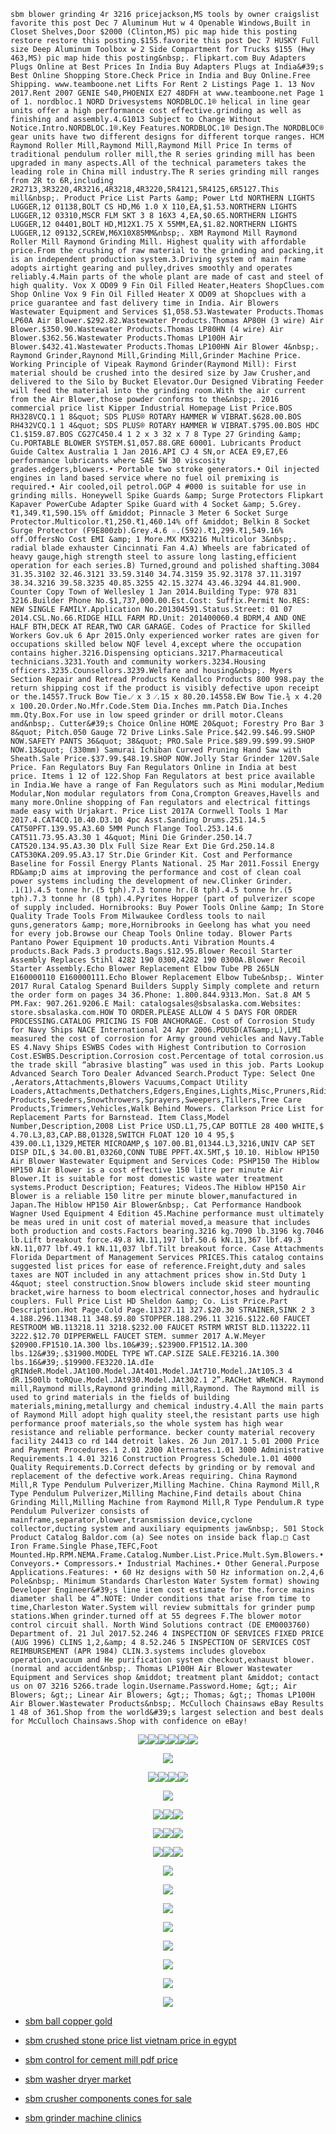 
```
sbm blower grinding 4r 3216 pricejackson,MS tools by owner craigslist favorite this post Dec 7 Aluminum Hut w 4 Openable Windows,Built in Closet Shelves,Door $2000 (Clinton,MS) pic map hide this posting restore restore this posting.$155.favorite this post Dec 7 HUSKY Full size Deep Aluminum Toolbox w 2 Side Compartment for Trucks $155 (Hwy 463,MS) pic map hide this posting&nbsp;. Flipkart.com Buy Adapters Plugs Online at Best Prices In India Buy Adapters Plugs at India&#39;s Best Online Shopping Store.Check Price in India and Buy Online.Free Shipping. www.teamboone.net Lifts For Rent 2 Listings Page 1. 13 Nov 2017.Rent 2007 GENIE S40,PHOENIX E27 48DFH at www.teamboone.net Page 1 of 1. nordbloc.1 NORD Drivesystems NORDBLOC.1® helical in line gear units offer a high performance cost effective.grinding as well as finishing and assembly.4.G1013 Subject to Change Without Notice.Intro.NORDBLOC.1®.Key Features.NORDBLOC.1® Design.The NORDBLOC® gear units have two different designs for different torque ranges. HCM Raymond Roller Mill,Raymond Mill,Raymond Mill Price In terms of traditional pendulum roller mill,the R series grinding mill has been upgraded in many aspects.All of the technical parameters takes the leading role in China mill industry.The R series grinding mill ranges from 2R to 6R,including 2R2713,3R3220,4R3216,4R3218,4R3220,5R4121,5R4125,6R5127.This mill&nbsp;. Product Price List Parts &amp; Power Ltd NORTHERN LIGHTS LUGGER,12 01138,BOLT CS HD,M6 1.0 X 110,EA,$1.53.NORTHERN LIGHTS LUGGER,12 03310,MSCR FLM SKT 3 8 16X3 4,EA,$0.65.NORTHERN LIGHTS LUGGER,12 04401,BOLT HD,M12X1.75 X 55MM,EA,$1.82.NORTHERN LIGHTS LUGGER,12 09132,SCREW,M6X10X85MM&nbsp;. XBM Raymond Mill Raymond Roller Mill Raymond Grinding Mill. Highest quality with affordable price.From the crushing of raw material to the grinding and packing,it is an independent production system.3.Driving system of main frame adopts airtight gearing and pulley,drives smoothly and operates reliably.4.Main parts of the whole plant are made of cast and steel of high quality. Vox X OD09 9 Fin Oil Filled Heater,Heaters ShopClues.com Shop Online Vox 9 Fin Oil Filled Heater X OD09 at Shopclues with a price guarantee and fast delivery time in India. Air Blowers Wastewater Equipment and Services $1,058.53.Wastewater Products.Thomas LP60A Air Blower.$292.82.Wastewater Products.Thomas AP80H (3 wire) Air Blower.$350.90.Wastewater Products.Thomas LP80HN (4 wire) Air Blower.$362.56.Wastewater Products.Thomas LP100H Air Blower.$432.41.Wastewater Products.Thomas LP100HN Air Blower 4&nbsp;. Raymond Grinder,Raynond Mill,Grinding Mill,Grinder Machine Price. Working Principle of Vipeak Raymond Grinder(Raymond Mill): First material should be crushed into the desired size by Jaw Crusher,and delivered to the Silo by Bucket Elevator.Our Designed Vibrating Feeder will feed the material into the grinding room.With the air current from the Air Blower,those powder conforms to the&nbsp;. 2016 commercial price list Kipper Industrial Homepage List Price.BOS RH328VCQ.1 1 8&quot; SDS PLUS® ROTARY HAMMER W VIBRAT.$628.00.BOS RH432VCQ.1 1 4&quot; SDS PLUS® ROTARY HAMMER W VIBRAT.$795.00.BOS HDC C1.$159.87.BOS CG27C450.4 1 2 x 3 32 x 7 8 Type 27 Grinding &amp; Cu.PORTABLE BLOWER SYSTEM.$1,057.88.GRE 60001. Lubricants Product Guide Caltex Australia 1 Jan 2016.API CJ 4 SN,or ACEA E9,E7,E6 performance lubricants where SAE 5W 30 viscosity grades.edgers,blowers.• Portable two stroke generators.• Oil injected engines in land based service where no fuel oil premixing is required.• Air cooled,oil petrol.OGP 4 #000 is suitable for use in grinding mills. Honeywell Spike Guards &amp; Surge Protectors Flipkart Kapaver PowerCube Adapter Spike Guard with 4 Socket &amp; 5.Grey.₹1,349.₹1,590.15% off &middot; Pinnacle 3 Meter 6 Socket Surge Protector.Multicolor.₹1,250.₹1,460.14% off &middot; Belkin 8 Socket Surge Protector (F9E800zb).Grey.4.6 ☆.(592).₹1,299.₹1,549.16% off.OffersNo Cost EMI &amp; 1 More.MX MX3216 Multicolor 3&nbsp;. radial blade exhauster Cincinnati Fan 4.A) Wheels are fabricated of heavy gauge,high strength steel to assure long lasting,efficient operation for each series.B) Turned,ground and polished shafting.3084 31.35.3102 32.46.3121 33.59.3140 34.74.3159 35.92.3178 37.11.3197 38.34.3216 39.58.3235 40.85.3255 42.15.3274 43.46.3294 44.81.900. Counter Copy Town of Wellesley 1 Jan 2014.Building Type: 978 831 3216.Builder Phone No.$1,737,000.00.Est.Cost: Suffix.Permit No.RES: NEW SINGLE FAMILY.Application No.201304591.Status.Street: 01 07 2014.CSL.No.66.RIDGE HILL FARM RD.Unit: 201400060.4 BDRM,4 AND ONE HALF BTH,DECK AT REAR,TWO CAR GARAGE. Codes of Practice for Skilled Workers Gov.uk 6 Apr 2015.Only experienced worker rates are given for occupations skilled below NQF level 4,except where the occupation contains higher.3216.Dispensing opticians.3217.Pharmaceutical technicians.3231.Youth and community workers.3234.Housing officers.3235.Counsellors.3239.Welfare and housing&nbsp;. Myers Section Repair and Retread Products Kendallco Products 800 998.pay the return shipping cost if the product is visibly defective upon receipt or the.14557.Truck Bow Tie.⁄ x 3 ⁄.15 x 80.20.14558.EW Bow Tie.¾ x 4.20 x 100.20.Order.No.Mfr.Code.Stem Dia.Inches mm.Patch Dia.Inches mm.Qty.Box.For use in low speed grinder or drill motor.Cleans and&nbsp;. Cutter&#39;s Choice Online HOME 20&quot; Forestry Pro Bar 3 8&quot; Pitch.050 Gauge 72 Drive Links.Sale Price.$42.99.$46.99.SHOP NOW.SAFETY PANTS 36&quot; 38&quot; PRO.Sale Price.$89.99.$99.99.SHOP NOW.13&quot; (330mm) Samurai Ichiban Curved Pruning Hand Saw with Sheath.Sale Price.$37.99.$48.19.SHOP NOW.Jolly Star Grinder 120V.Sale Price. Fan Regulators Buy Fan Regulators Online in India at best price. Items 1 12 of 122.Shop Fan Regulators at best price available in India.We have a range of Fan Regulators such as Mini modular,Medium Modular,Non modular regulators from Cona,Crompton Greaves,Havells and many more.Online shopping of Fan regulators and electrical fittings made easy with Urjakart. Price List 2017A Cornwell Tools 1 Mar 2017.4.CAT4CQ.10.40.D3.10 4pc Asst.Sanding Drums.251.14.5 CAT50PFT.139.95.A3.60 5MM Punch Flange Tool.253.14.6 CAT511.73.95.A3.30 1 4&quot; Mini Die Grinder.250.14.7 CAT520.134.95.A3.30 Dlx Full Size Rear Ext Die Grd.250.14.8 CAT530KA.209.95.A3.17 Str.Die Grinder Kit. Cost and Performance Baseline for Fossil Energy Plants National. 25 Mar 2011.Fossil Energy RD&amp;D aims at improving the performance and cost of clean coal power systems including the development of new.Clinker Grinder. .1(1).4.5 tonne hr.(5 tph).7.3 tonne hr.(8 tph).4.5 tonne hr.(5 tph).7.3 tonne hr (8 tph).4.Pyrites Hopper (part of pulverizer scope of supply included. Hornibrooks: Buy Power Tools Online &amp; In Store Quality Trade Tools From Milwaukee Cordless tools to nail guns,generators &amp; more,Hornibrooks in Geelong has what you need for every job.Browse our Cheap Tools Online today. Blower Parts Pantano Power Equipment 10 products.Anti Vibration Mounts.4 products.Back Pads.3 products.Bags.$12.95.Blower Recoil Starter Assembly Replaces Stihl 4282 190 0300,4282 190 0300A.Blower Recoil Starter Assembly.Echo Blower Replacement Elbow Tube PB 265LN E160000110 E160000111.Echo Blower Replacement Elbow Tube&nbsp;. Winter 2017 Rural Catalog Spenard Builders Supply Simply complete and return the order form on pages 34 36.Phone: 1.800.844.9313.Mon. Sat.8 AM 5 PM.Fax: 907.261.9206.E Mail: catalogsales@sbsalaska.com.Websites: store.sbsalaska.com.HOW TO ORDER.PLEASE ALLOW 4 5 DAYS FOR ORDER PROCESSING.CATALOG PRICING IS FOB ANCHORAGE. Cost of Corrosion Study for Navy Ships NACE International 24 Apr 2006.PDUSD(AT&amp;L),LMI measured the cost of corrosion for Army ground vehicles and Navy.Table ES 4.Navy Ships ESWBS Codes with Highest Contribution to Corrosion Cost.ESWBS.Description.Corrosion cost.Percentage of total corrosion.us the trade skill “abrasive blasting” was used in this job. Parts Lookup Advanced Search Toro Dealer Advanced Search.Product Type: Select One ,Aerators,Attachments,Blowers Vacuums,Compact Utility Loaders,Attachments,Dethatchers,Edgers,Engines,Lights,Misc,Pruners,Riding Products,Seeders,Snowthrowers,Sprayers,Sweepers,Tillers,Tree Care Products,Trimmers,Vehicles,Walk Behind Mowers. Clarkson Price List for Replacement Parts for Barnstead. Item Class,Model Number,Description,2008 List Price USD.L1,75,CAP BOTTLE 28 400 WHITE,$ 4.70.L3,83,CAP.B8,01328,SWITCH FLOAT 120 10 4 95,$ 439.00.L1,1329,METER MICROAMP,$ 107.00.B1,01344.L3,3216,UNIV CAP SET DISP DIL,$ 34.00.B1,03260,CONN TUBE PPFT.4X.5MT,$ 10.10. Hiblow HP150 Air Blower Wastewater Equipment and Services Code: PSHP150 The Hiblow HP150 Air Blower is a cost effective 150 litre per minute Air Blower.It is suitable for most domestic waste water treatment systems.Product Description; Features; Videos.The Hiblow HP150 Air Blower is a reliable 150 litre per minute blower,manufactured in Japan.The Hiblow HP150 Air Blower&nbsp;. Cat Performance Handbook Wagner Used Equipment 4 Edition 45.Machine performance must ultimately be meas ured in unit cost of material moved,a measure that includes both production and costs.Factors bearing.3216 kg.7090 lb.3196 kg.7046 lb.Lift breakout force.49.8 kN.11,197 lbf.50.6 kN.11,367 lbf.49.3 kN.11,077 lbf.49.1 kN.11,037 lbf.Tilt breakout force. Case Attachments Florida Department of Management Services PRICES.This catalog contains suggested list prices for ease of reference.Freight,duty and sales taxes are NOT included in any attachment prices show in.Std Duty 1 4&quot; steel construction.Snow blowers include skid steer mounting bracket,wire harness to boom electrical connector,hoses and hydraulic couplers. Full Price List HD Sheldon &amp; Co. List Price.Part Description.Hot Page.Cold Page.11327.11 327.$20.30 STRAINER,SINK 2 3 4.188.296.11348.11 348.$9.80 STOPPER.188.296.11 3216.$122.60 FAUCET RESTROOM WB.113218.11 3218.$232.00 FAUCET RSTRM WRIST BLD.113222.11 3222.$12.70 DIPPERWELL FAUCET STEM. summer 2017 A.W.Meyer $20900.FP1510.1A.300 lbs.10&#39;.$23900.FP1512.1A.300 lbs.12&#39;.$31900.MODEL TYPE WT.CAP.SIZE SALE.FE3216.1A.300 lbs.16&#39;.$19900.FE3220.1A.dIe gRINdeR.Model.JAt100.Model.JAt401.Model.JAt710.Model.JAt105.3 4 dR.1500lb toRQue.Model.JAt930.Model.JAt302.1 2”.RACHet WReNCH. Raymond mill,Raymond mills,Raymond grinding mill,Raymond. The Raymond mill is used to grind materials in the fields of building materials,mining,metallurgy and chemical industry.4.All the main parts of Raymond Mill adopt high quality steel,the resistant parts use high performance proof materials,so the whole system has high wear resistance and reliable performance. becker county material recovery facility 24413 co rd 144 detroit lakes. 26 Jun 2017.1 5.01 2000 Price and Payment Procedures.1 2.01 2300 Alternates.1.01 3000 Administrative Requirements.1 4.01 3216 Construction Progress Schedule.1.01 4000 Quality Requirements.D.Correct defects by grinding or by removal and replacement of the defective work.Areas requiring. China Raymond Mill,R Type Pendulum Pulverizer,Milling Machine. China Raymond Mill,R Type Pendulum Pulverizer,Milling Machine,Find details about China Grinding Mill,Milling Machine from Raymond Mill,R Type Pendulum.R type Pendulum Pulverizer consists of mainframe,separator,blower,transmission device,cyclone collector,ducting system and auxiliary equipments jaw&nbsp;. 501 Stock Product Catalog Baldor.com (a) See notes on inside back flap.□ Cast Iron Frame.Single Phase,TEFC,Foot Mounted.Hp.RPM.NEMA.Frame.Catalog.Number.List.Price.Mult.Sym.Blowers.• Conveyors.• Compressors.• Industrial Machines.• Other General.Purpose Applications.Features: • 60 Hz designs with 50 Hz information on.2,4,6 Pole&nbsp;. Minimum Standards Charleston Water System format) showing Developer Engineer&#39;s line item cost estimate for the.force mains diameter shall be 4”.NOTE: Under conditions that arise from time to time,Charleston Water.System will review submittals for grinder pump stations.When grinder.turned off at 55 degrees F.The blower motor control circuit shall. North Wind Solutions contract (DE EM0003760) Department of. 21 Jul 2017.52.246 4 INSPECTION OF SERVICES FIXED PRICE (AUG 1996) CLINS 1,2,&amp; 4 8.52.246 5 INSPECTION OF SERVICES COST REIMBURSEMENT (APR 1984) CLIN.3.systems includes glovebox operation,vacuum and He purification system checkout,exhaust blower.(normal and accident&nbsp;. Thomas LP100H Air Blower Wastewater Equipment and Services shop &middot; treatment plant &middot; contact us on 07 3216 5266.trade login.Username.Password.Home; &gt;; Air Blowers; &gt;; Linear Air Blowers; &gt;; Thomas; &gt;; Thomas LP100H Air Blower.Wastewater Products&nbsp;. McCulloch Chainsaws eBay Results 1 48 of 361.Shop from the world&#39;s largest selection and best deals for McCulloch Chainsaws.Shop with confidence on eBay! 
```

<div align="center">
  
<a rel="nofollow" href="https://m.shibang-china.com?f=github&k=sbm+blower+grinding+4r+3216+price"><img src="https://static.shibang-china.com/en/l.png"></a><img src="https://static.shibang-china.com/en/hw.png"><a rel="nofollow" href="https://m.shibang-china.com/product/?f=github&k=sbm+blower+grinding+4r+3216+price"><img src="https://static.shibang-china.com/en/p.png"></a><a rel="nofollow" href="https://m.shibang-china.com/cases/?f=github&k=sbm+blower+grinding+4r+3216+price"><img src="https://static.shibang-china.com/en/c.png"></a><a rel="nofollow" href="https://m.shibang-china.com/news/?f=github&k=sbm+blower+grinding+4r+3216+price"><img src="https://static.shibang-china.com/en/n.png"></a><a rel="nofollow" href="https://m.shibang-china.com?f=github&k=sbm+blower+grinding+4r+3216+price"><img src="https://static.shibang-china.com/en/m.png"></a>

<a rel="nofollow" href="https://m.shibang-china.com/product/?f=github&k=sbm+blower+grinding+4r+3216+price"><img src="https://static.shibang-china.com/en/b.jpg"></a>
  
<a rel="nofollow" href="https://m.shibang-china.com/solution-aggregate.html?f=github&k=sbm+blower+grinding+4r+3216+price"><img src="https://static.shibang-china.com/en/a.jpg"></a><a rel="nofollow" href="https://m.shibang-china.com/solution-mine.html?f=github&k=sbm+blower+grinding+4r+3216+price"><img src="https://static.shibang-china.com/en/m.jpg"></a><a rel="nofollow" href="https://m.shibang-china.com/solution-mill.html?f=github&k=sbm+blower+grinding+4r+3216+price"><img src="https://static.shibang-china.com/en/g.jpg"></a><a rel="nofollow" href="https://m.shibang-china.com/solution-epc.html?f=github&k=sbm+blower+grinding+4r+3216+price"><img src="https://static.shibang-china.com/en/e.jpg"></a>

<a rel="nofollow" href="https://m.shibang-china.com/product/?f=github&k=sbm+blower+grinding+4r+3216+price"><img src="https://static.shibang-china.com/en/a-p.png"></a>

<a rel="nofollow" href="https://m.shibang-china.com/product/crusher/c6x.html?f=github&k=sbm+blower+grinding+4r+3216+price"><img src="https://static.shibang-china.com/en/j.jpg"></a><a rel="nofollow" href="https://m.shibang-china.com/product/crusher/ci5x.html?f=github&k=sbm+blower+grinding+4r+3216+price"><img src="https://static.shibang-china.com/en/i.jpg"></a><a rel="nofollow" href="https://m.shibang-china.com/product/crusher/hst.html?f=github&k=sbm+blower+grinding+4r+3216+price"><img src="https://static.shibang-china.com/en/c.jpg"></a>

<a rel="nofollow" href="https://m.shibang-china.com/product/mill/mtw.html?f=github&k=sbm+blower+grinding+4r+3216+price"><img src="https://static.shibang-china.com/en/mtw.jpg"></a><a rel="nofollow" href="https://m.shibang-china.com/product/mill/scm.html?f=github&k=sbm+blower+grinding+4r+3216+price"><img src="https://static.shibang-china.com/en/scm.jpg"></a><a rel="nofollow" href="https://m.shibang-china.com/product/mill/lm.html?f=github&k=sbm+blower+grinding+4r+3216+price"><img src="https://static.shibang-china.com/en/lm.jpg"></a>

<a rel="nofollow" href="https://m.shibang-china.com/product/sand/vsi6x.html?f=github&k=sbm+blower+grinding+4r+3216+price"><img src="https://static.shibang-china.com/en/6x.jpg"></a><a rel="nofollow" href="https://m.shibang-china.com/product/sand/vu.html?f=github&k=sbm+blower+grinding+4r+3216+price"><img src="https://static.shibang-china.com/en/vu.jpg"></a><a rel="nofollow" href="https://m.shibang-china.com/product/mobile/klun.html?f=github&k=sbm+blower+grinding+4r+3216+price"><img src="https://static.shibang-china.com/en/k.jpg"></a>

<a rel="nofollow" href="https://m.shibang-china.com/cases/?f=github&k=sbm+blower+grinding+4r+3216+price"><img src="https://static.shibang-china.com/en/case.png"></a>

<a rel="nofollow" href="https://m.shibang-china.com/cases/aggregate/202.html?f=github&k=sbm+blower+grinding+4r+3216+price"><img src="https://static.shibang-china.com/en/c-1.jpg"></a>

<a rel="nofollow" href="https://m.shibang-china.com/cases/aggregate/203.html?f=github&k=sbm+blower+grinding+4r+3216+price"><img src="https://static.shibang-china.com/en/c-2.jpg"></a>

<a rel="nofollow" href="https://m.shibang-china.com/cases/mill/123.html?f=github&k=sbm+blower+grinding+4r+3216+price"><img src="https://static.shibang-china.com/en/c-3.jpg"></a>

<a rel="nofollow" href="https://m.shibang-china.com/contact_us.html?f=github&k=sbm+blower+grinding+4r+3216+price"><img src="https://static.shibang-china.com/en/contact.png"></a>

<a rel="nofollow" href="https://swt.shibang-china.com/?f=github&k=sbm+blower+grinding+4r+3216+price"><img src="https://static.shibang-china.com/en/chat.png"></a>

<a rel="nofollow" href="https://whatsapp.shibangsoft.com/WhatsApp.php?f=github&k=sbm+blower+grinding+4r+3216+price"><img src="https://static.shibang-china.com/en/whatsapp.png"></a>

<a rel="nofollow" href="https://m.shibang-china.com/?f=github&k=sbm+blower+grinding+4r+3216+price"><img src="https://static.shibang-china.com/en/website.png"></a>

</div>


* [sbm ball copper gold](sbm%20ball%20copper%20gold.md)

* [sbm crushed stone price list vietnam price in egypt](sbm%20crushed%20stone%20price%20list%20vietnam%20price%20in%20egypt.md)

* [sbm control for cement mill pdf price](sbm%20control%20for%20cement%20mill%20pdf%20price.md)

* [sbm washer dryer market](sbm%20washer%20dryer%20market.md)

* [sbm crusher components cones for sale](sbm%20crusher%20components%20cones%20for%20sale.md)

* [sbm grinder machine clinics](sbm%20grinder%20machine%20clinics.md)
